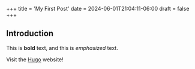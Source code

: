 +++
title = 'My First Post'
date = 2024-06-01T21:04:11-06:00
draft = false
+++
## Introduction

This is **bold** text, and this is *emphasized* text.

Visit the [Hugo](https:gohugo.io) website!